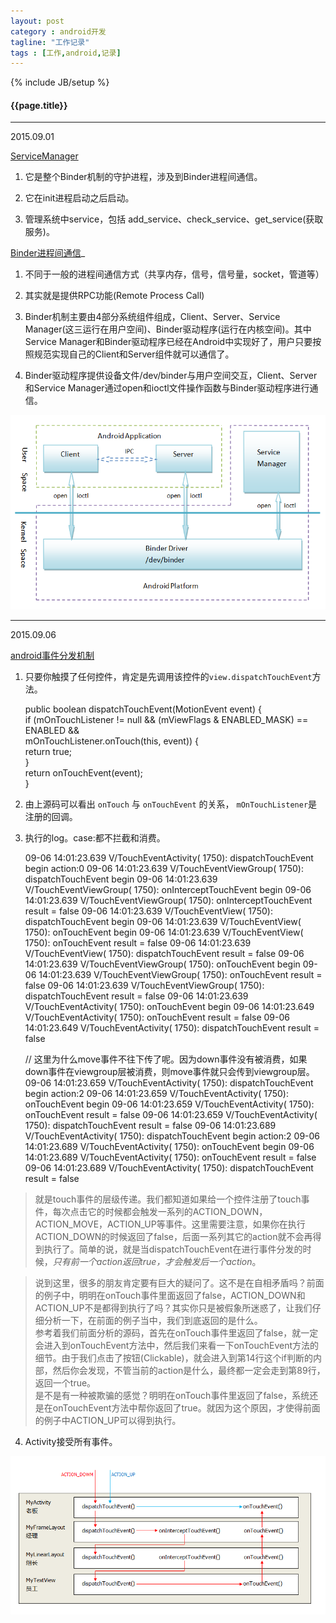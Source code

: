 ```yaml
---
layout: post
category : android开发
tagline: "工作记录"
tags : [工作,android,记录]
---
```

{% include JB/setup %}

<h4>{{page.title}}</h4>

---

2015.09.01

[ServiceManager](http://blog.csdn.net/xieqibao/article/details/6585143)

 1. 它是整个Binder机制的守护进程，涉及到Binder进程间通信。

 2. 它在init进程启动之后启动。

 3. 管理系统中service，包括 add_service、check_service、get_service(获取服务)。

 [Binder进程间通信](http://blog.csdn.net/luoshengyang/article/details/6618363)_


 1. 不同于一般的进程间通信方式（共享内存，信号，信号量，socket，管道等）

 2. 其实就是提供RPC功能(Remote Process Call)

 3. Binder机制主要由4部分系统组件组成，Client、Server、Service Manager(这三运行在用户空间)、Binder驱动程序(运行在内核空间)。其中Service Manager和Binder驱动程序已经在Android中实现好了，用户只要按照规范实现自己的Client和Server组件就可以通信了。

 4.  Binder驱动程序提供设备文件/dev/binder与用户空间交互，Client、Server和Service Manager通过open和ioctl文件操作函数与Binder驱动程序进行通信。

 ![Binder机制4部分组件关系图](/img/Binder机制4部分组件关系图.gif)


----

2015.09.06

[android事件分发机制](https://www.baidu.com/s?wd=android%E4%BA%8B%E4%BB%B6%E5%88%86%E5%8F%91%E6%9C%BA%E5%88%B6&rsv_spt=1&issp=1&f=3&rsv_bp=0&rsv_idx=2&ie=utf-8&tn=baiduhome_pg&rsv_enter=1&rsv_sug3=18&rsv_sug1=15&rsv_sug2=0&prefixsug=android%20%E6%97%B6%E9%97%B4&rsp=3&inputT=5497&rsv_sug4=37086)

1. 只要你触摸了任何控件，肯定是先调用该控件的`view.dispatchTouchEvent`方法。

	public boolean dispatchTouchEvent(MotionEvent event) {  
	    if (mOnTouchListener != null && (mViewFlags & ENABLED_MASK) == ENABLED &&  
	            mOnTouchListener.onTouch(this, event)) {  
	        return true;  
	    }  
	    return onTouchEvent(event);  
	} 

2. 由上源码可以看出 `onTouch` 与 `onTouchEvent` 的关系， `mOnTouchListener`是注册的回调。

3. 执行的log。case:都不拦截和消费。

	09-06 14:01:23.639 V/TouchEventActivity( 1750): dispatchTouchEvent begin action:0
		09-06 14:01:23.639 V/TouchEventViewGroup( 1750): dispatchTouchEvent begin
		09-06 14:01:23.639 V/TouchEventViewGroup( 1750): onInterceptTouchEvent begin
		09-06 14:01:23.639 V/TouchEventViewGroup( 1750): onInterceptTouchEvent result = false
			09-06 14:01:23.639 V/TouchEventView( 1750): dispatchTouchEvent begin
			09-06 14:01:23.639 V/TouchEventView( 1750): onTouchEvent begin
			09-06 14:01:23.639 V/TouchEventView( 1750): onTouchEvent result = false
			09-06 14:01:23.639 V/TouchEventView( 1750): dispatchTouchEvent result = false
		09-06 14:01:23.639 V/TouchEventViewGroup( 1750): onTouchEvent begin
		09-06 14:01:23.639 V/TouchEventViewGroup( 1750): onTouchEvent result = false
		09-06 14:01:23.639 V/TouchEventViewGroup( 1750): dispatchTouchEvent result = false
	09-06 14:01:23.639 V/TouchEventActivity( 1750): onTouchEvent begin
	09-06 14:01:23.649 V/TouchEventActivity( 1750): onTouchEvent result = false
	09-06 14:01:23.649 V/TouchEventActivity( 1750): dispatchTouchEvent result = false

	// 这里为什么move事件不往下传了呢。因为down事件没有被消费，如果down事件在viewgroup层被消费，则move事件就只会传到viewgroup层。
	09-06 14:01:23.659 V/TouchEventActivity( 1750): dispatchTouchEvent begin action:2
	09-06 14:01:23.659 V/TouchEventActivity( 1750): onTouchEvent begin
	09-06 14:01:23.659 V/TouchEventActivity( 1750): onTouchEvent result = false
	09-06 14:01:23.659 V/TouchEventActivity( 1750): dispatchTouchEvent result = false
	09-06 14:01:23.689 V/TouchEventActivity( 1750): dispatchTouchEvent begin action:2
	09-06 14:01:23.689 V/TouchEventActivity( 1750): onTouchEvent begin
	09-06 14:01:23.689 V/TouchEventActivity( 1750): onTouchEvent result = false
	09-06 14:01:23.689 V/TouchEventActivity( 1750): dispatchTouchEvent result = false

>就是touch事件的层级传递。我们都知道如果给一个控件注册了touch事件，每次点击它的时候都会触发一系列的ACTION_DOWN，ACTION_MOVE，ACTION_UP等事件。这里需要注意，如果你在执行ACTION_DOWN的时候返回了false，后面一系列其它的action就不会再得到执行了。简单的说，就是当dispatchTouchEvent在进行事件分发的时候，*只有前一个action返回true，才会触发后一个action*。


>说到这里，很多的朋友肯定要有巨大的疑问了。这不是在自相矛盾吗？前面的例子中，明明在onTouch事件里面返回了false，ACTION_DOWN和ACTION_UP不是都得到执行了吗？其实你只是被假象所迷惑了，让我们仔细分析一下，在前面的例子当中，我们到底返回的是什么。  
参考着我们前面分析的源码，首先在onTouch事件里返回了false，就一定会进入到onTouchEvent方法中，然后我们来看一下onTouchEvent方法的细节。由于我们点击了按钮(Clickable)，就会进入到第14行这个if判断的内部，然后你会发现，不管当前的action是什么，最终都一定会走到第89行，返回一个true。  
是不是有一种被欺骗的感觉？明明在onTouch事件里返回了false，系统还是在onTouchEvent方法中帮你返回了true。就因为这个原因，才使得前面的例子中ACTION_UP可以得到执行。 

4. Activity接受所有事件。

![android_Touch事件分发机制](/img/android_Touch事件分发机制.png)



